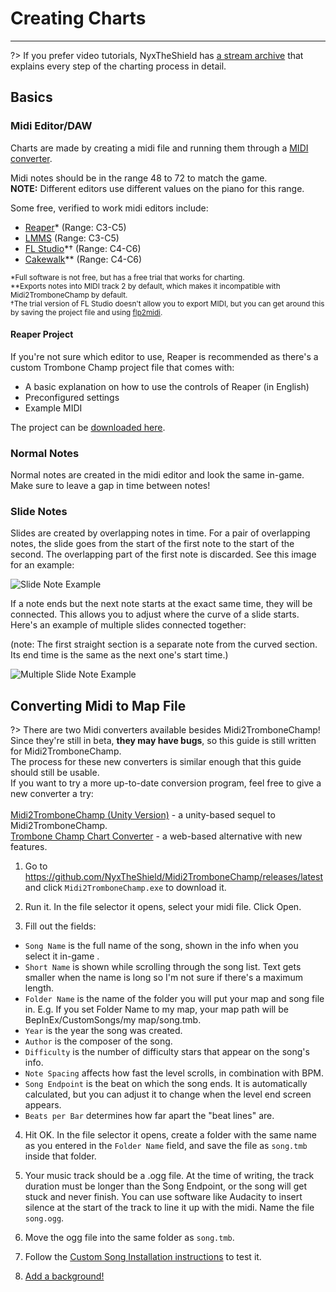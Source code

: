# Creating Charts
---

?> If you prefer video tutorials, NyxTheShield has [a stream archive](https://www.youtube.com/watch?v=ig27SlJveGs) that explains every step of the charting process in detail.

## Basics
### Midi Editor/DAW
Charts are made by creating a midi file and running them through a [MIDI converter](#converting-midi-to-map-file).

Midi notes should be in the range 48 to 72 to match the game.<br>**NOTE:** Different editors use different values on the piano for this range.

Some free, verified to work midi editors include:
- [Reaper](https://www.reaper.fm/download.php)* (Range: C3-C5)
- [LMMS](https://lmms.io/download#windows) (Range: C3-C5)
- [FL Studio](https://www.image-line.com/fl-studio-download/)*† (Range: C4-C6)
- [Cakewalk](https://www.bandlab.com/products/cakewalk)** (Range: C4-C6)

<sub>*Full software is not free, but has a free trial that works for charting.</sub><br>
<sub>**Exports notes into MIDI track 2 by default, which makes it incompatible with Midi2TromboneChamp by default.</sub><br>
<sub>†The trial version of FL Studio doesn't allow you to export MIDI, but you can get around this by saving the project file and using [flp2midi](https://github.com/Kaydax/flp2midi/releases/latest).

#### Reaper Project
If you're not sure which editor to use, Reaper is recommended as there's a custom Trombone Champ project file that comes with:
- A basic explanation on how to use the controls of Reaper (in English)
- Preconfigured settings
- Example MIDI

The project can be [downloaded here](https://trombone.wiki/docs/files/REAPER_Trombone_Champ_Charting_Template.zip).

### Normal Notes

Normal notes are created in the midi editor and look the same in-game. Make sure to leave a gap in time between notes!

### Slide Notes

Slides are created by overlapping notes in time. For a pair of overlapping notes, the slide goes from the start of the first note to the start of the second. The overlapping part of the first note is discarded. See this image for an example:

![Slide Note Example](../docs/files/slide1.png)

If a note ends but the next note starts at the exact same time, they will be connected. This allows you to adjust where the curve of a slide starts. Here's an example of multiple slides connected together:

(note: The first straight section is a separate note from the curved section. Its end time is the same as the next one's start time.)

![Multiple Slide Note Example](../docs/files/slide2.png)

## Converting Midi to Map File

?> There are two Midi converters available besides Midi2TromboneChamp!
<br>Since they're still in beta, **they may have bugs**, so this guide is still written for Midi2TromboneChamp.
<br>The process for these new converters is similar enough that this guide should still be usable.
<br>If you want to try a more up-to-date conversion program, feel free to give a new converter a try:
<br><br>[Midi2TromboneChamp (Unity Version)](https://nyxtheshield.github.io/Midi2TromboneChamp/) - a unity-based sequel to Midi2TromboneChamp.
<br>[Trombone Champ Chart Converter](https://rshieldsprojects.github.io/projects/tccc/) - a web-based alternative with new features.

1. Go to <https://github.com/NyxTheShield/Midi2TromboneChamp/releases/latest> and click `Midi2TromboneChamp.exe` to download it.

2. Run it. In the file selector it opens, select your midi file. Click Open.

3. Fill out the fields:
 - `Song Name` is the full name of the song, shown in the info when you select it in-game .
 - `Short Name` is shown while scrolling through the song list. Text gets smaller when the name is long so I'm not sure if there's a maximum length.
 - `Folder Name` is the name of the folder you will put your map and song file in. E.g. If you set Folder Name to my map, your map path will be BepInEx/CustomSongs/my map/song.tmb.
 - `Year` is the year the song was created.
 - `Author` is the composer of the song.
 - `Difficulty` is the number of difficulty stars that appear on the song's info.
 - `Note Spacing` affects how fast the level scrolls, in combination with BPM.
 - `Song Endpoint` is the beat on which the song ends. It is automatically calculated, but you can adjust it to change when the level end screen appears.
 - `Beats per Bar` determines how far apart the "beat lines" are.

4. Hit OK. In the file selector it opens, create a folder with the same name as you entered in the `Folder Name` field, and save the file as `song.tmb` inside that folder.

5. Your music track should be a .ogg file. At the time of writing, the track duration must be longer than the Song Endpoint, or the song will get stuck and never finish. You can use software like Audacity to insert silence at the start of the track to line it up with the midi. Name the file `song.ogg`.

6. Move the ogg file into the same folder as `song.tmb`.

7. Follow the [Custom Song Installation instructions](installing-songs) to test it.

8. [Add a background!](chart-backgrounds)